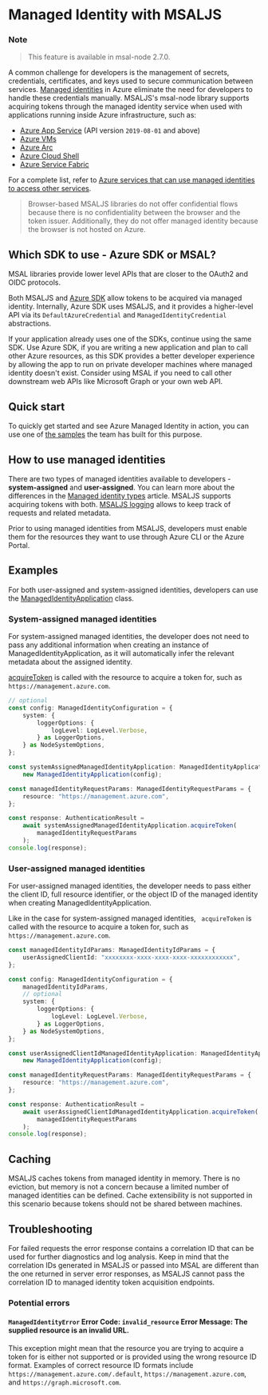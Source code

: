 # Managed Identity with MSALJS

### Note

> This feature is available in msal-node 2.7.0.

A common challenge for developers is the management of secrets, credentials, certificates, and keys used to secure communication between services. [Managed identities](https://learn.microsoft.com/en-us/entra/identity/managed-identities-azure-resources/overview) in Azure eliminate the need for developers to handle these credentials manually. MSALJS's msal-node library supports acquiring tokens through the managed identity service when used with applications running inside Azure infrastructure, such as:

-   [Azure App Service](https://azure.microsoft.com/products/app-service/) (API version `2019-08-01` and above)
-   [Azure VMs](https://azure.microsoft.com/free/virtual-machines/)
-   [Azure Arc](https://learn.microsoft.com/en-us/azure/azure-arc/overview)
-   [Azure Cloud Shell](https://learn.microsoft.com/en-us/azure/cloud-shell/overview)
-   [Azure Service Fabric](https://learn.microsoft.com/en-us/azure/service-fabric/service-fabric-overview)

For a complete list, refer to [Azure services that can use managed identities to access other services](https://learn.microsoft.com/en-us/entra/identity/managed-identities-azure-resources/managed-identities-status).

> Browser-based MSALJS libraries do not offer confidential flows because there is no confidentiality between the browser and the token issuer. Additionally, they do not offer managed identity because the browser is not hosted on Azure.

## Which SDK to use - Azure SDK or MSAL?

MSAL libraries provide lower level APIs that are closer to the OAuth2 and OIDC protocols.

Both MSALJS and [Azure SDK](https://learn.microsoft.com/en-us/javascript/api/overview/azure/identity-readme?view=azure-dotnet&preserve-view=true) allow tokens to be acquired via managed identity. Internally, Azure SDK uses MSALJS, and it provides a higher-level API via its `DefaultAzureCredential` and `ManagedIdentityCredential` abstractions.

If your application already uses one of the SDKs, continue using the same SDK. Use Azure SDK, if you are writing a new application and plan to call other Azure resources, as this SDK provides a better developer experience by allowing the app to run on private developer machines where managed identity doesn't exist. Consider using MSAL if you need to call other downstream web APIs like Microsoft Graph or your own web API.

## Quick start

To quickly get started and see Azure Managed Identity in action, you can use one of [the samples](../../../samples/msal-node-samples/Managed-Identity) the team has built for this purpose.

## How to use managed identities

There are two types of managed identities available to developers - **system-assigned** and **user-assigned**. You can learn more about the differences in the [Managed identity types](https://learn.microsoft.com/en-us/entra/identity/managed-identities-azure-resources/overview#managed-identity-types) article. MSALJS supports acquiring tokens with both. [MSALJS logging](https://learn.microsoft.com/en-us/entra/identity-platform/msal-logging-js) allows to keep track of requests and related metadata.

Prior to using managed identities from MSALJS, developers must enable them for the resources they want to use through Azure CLI or the Azure Portal.

## Examples

For both user-assigned and system-assigned identities, developers can use the [ManagedIdentityApplication](https://github.com/AzureAD/microsoft-authentication-library-for-js/blob/msi_feature_branch/lib/msal-node/src/client/ManagedIdentityApplication.ts) class.

### System-assigned managed identities

For system-assigned managed identities, the developer does not need to pass any additional information when creating an instance of ManagedIdentityApplication, as it will automatically infer the relevant metadata about the assigned identity.

[acquireToken](https://github.com/AzureAD/microsoft-authentication-library-for-js/blob/msi_feature_branch/lib/msal-node/src/client/ManagedIdentityApplication.ts#L122) is called with the resource to acquire a token for, such as `https://management.azure.com`.

```typescript
// optional
const config: ManagedIdentityConfiguration = {
    system: {
        loggerOptions: {
            logLevel: LogLevel.Verbose,
        } as LoggerOptions,
    } as NodeSystemOptions,
};

const systemAssignedManagedIdentityApplication: ManagedIdentityApplication =
    new ManagedIdentityApplication(config);

const managedIdentityRequestParams: ManagedIdentityRequestParams = {
    resource: "https://management.azure.com",
};

const response: AuthenticationResult =
    await systemAssignedManagedIdentityApplication.acquireToken(
        managedIdentityRequestParams
    );
console.log(response);
```

### User-assigned managed identities

For user-assigned managed identities, the developer needs to pass either the client ID, full resource identifier, or the object ID of the managed identity when creating ManagedIdentityApplication.

Like in the case for system-assigned managed identities, ` acquireToken` is called with the resource to acquire a token for, such as `https://management.azure.com`.

```typescript
const managedIdentityIdParams: ManagedIdentityIdParams = {
    userAssignedClientId: "xxxxxxxx-xxxx-xxxx-xxxx-xxxxxxxxxxxx",
};

const config: ManagedIdentityConfiguration = {
    managedIdentityIdParams,
    // optional
    system: {
        loggerOptions: {
            logLevel: LogLevel.Verbose,
        } as LoggerOptions,
    } as NodeSystemOptions,
};

const userAssignedClientIdManagedIdentityApplication: ManagedIdentityApplication =
    new ManagedIdentityApplication(config);

const managedIdentityRequestParams: ManagedIdentityRequestParams = {
    resource: "https://management.azure.com",
};

const response: AuthenticationResult =
    await userAssignedClientIdManagedIdentityApplication.acquireToken(
        managedIdentityRequestParams
    );
console.log(response);
```

## Caching

MSALJS caches tokens from managed identity in memory. There is no eviction, but memory is not a concern because a limited number of managed identities can be defined. Cache extensibility is not supported in this scenario because tokens should not be shared between machines.

## Troubleshooting

For failed requests the error response contains a correlation ID that can be used for further diagnostics and log analysis. Keep in mind that the correlation IDs generated in MSALJS or passed into MSAL are different than the one returned in server error responses, as MSALJS cannot pass the correlation ID to managed identity token acquisition endpoints.

### Potential errors

#### `ManagedIdentityError` Error Code: `invalid_resource` Error Message: The supplied resource is an invalid URL.

This exception might mean that the resource you are trying to acquire a token for is either not supported or is provided using the wrong resource ID format. Examples of correct resource ID formats include `https://management.azure.com/.default`, `https://management.azure.com`, and `https://graph.microsoft.com`.
